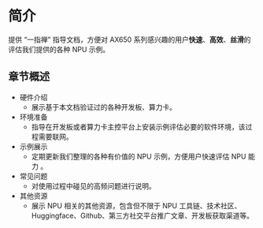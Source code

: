 # 简介

提供 “一指禅” 指导文档，方便对 AX650 系列感兴趣的用户**快速**、**高效**、**丝滑**的评估我们提供的各种 NPU 示例。

## 章节概述

- 硬件介绍
  - 展示基于本文档验证过的各种开发板、算力卡。
- 环境准备
  - 指导在开发板或者算力卡主控平台上安装示例评估必要的软件环境，该过程需要联网。
- 示例展示
  - 定期更新我们整理的各种有价值的 NPU 示例，方便用户快速评估 NPU 能力 。
- 常见问题
  - 对使用过程中碰见的高频问题进行说明。
- 其他资源
  - 展示 NPU 相关的其他资源，包含但不限于 NPU 工具链、技术社区、Huggingface、Github、第三方社交平台推广文章、开发板获取渠道等。
